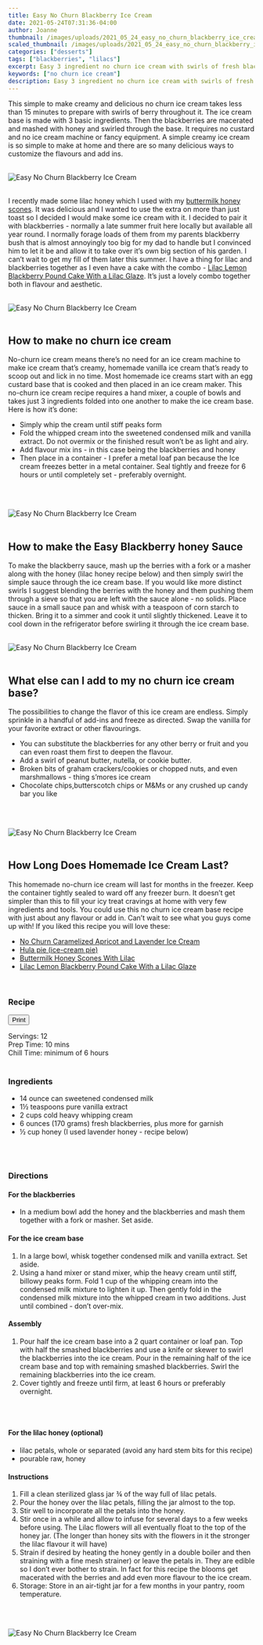 ```yaml
---
title: Easy No Churn Blackberry Ice Cream
date: 2021-05-24T07:31:36-04:00
author: Joanne
thumbnail: /images/uploads/2021_05_24_easy_no_churn_blackberry_ice_cream_1.jpg
scaled_thumbnail: /images/uploads/2021_05_24_easy_no_churn_blackberry_ice_cream_0.jpg
categories: ["desserts"]
tags: ["blackberries", "lilacs"]
excerpt: Easy 3 ingredient no churn ice cream with swirls of fresh blackberries and lilac honey 
keywords: ["no churn ice cream"]
description: Easy 3 ingredient no churn ice cream with swirls of fresh blackberries and lilac honey 
---
```

<span class="blog-text">

This simple to make creamy and delicious no churn ice cream takes less than 15 minutes to prepare with swirls of berry throughout it. The ice cream base is made with 3 basic ingredients. Then the blackberries are macerated and mashed with honey and swirled through the base. It requires no custard and no ice cream machine or fancy equipment. A simple creamy ice cream is so simple to make at home and there are so many delicious ways to customize the flavours and add ins. 
</br>
</br>

![Easy No Churn Blackberry Ice Cream](/images/uploads/2021_05_24_easy_no_churn_blackberry_ice_cream_2.jpg)
</br>
</br>

I recently made some lilac honey which I used with my [buttermilk honey scones](https://www.oliveandmango.com/buttermilk-honey-scones-with-lilac).  It was delicious and I wanted to use the extra on more than just toast so I decided I would make some ice cream with it. I decided to pair it with blackberries - normally a late summer fruit here locally but available all year round. I normally forage loads of them from my parents blackberry bush that is almost annoyingly too  big for my dad to handle but I convinced him to let it be and allow it to take over it’s own big section of his garden. I can’t wait to get my fill of them later this summer. I have a thing for lilac and blackberries together as I even have a cake with the combo - [Lilac Lemon Blackberry Pound Cake With a Lilac Glaze](https://www.oliveandmango.com/lilac-lemon-blackberry-pound-cake-with-a-lilac-glaze). It’s just a lovely combo together both in flavour and aesthetic. 
</br>
</br>

![Easy No Churn Blackberry Ice Cream](/images/uploads/2021_05_24_easy_no_churn_blackberry_ice_cream_3.jpg)
</br>
</br>

## How to make no churn ice cream
No-churn ice cream means there’s no need for an ice cream machine to make ice cream that’s creamy, homemade vanilla ice cream that’s ready to scoop out and lick in no time.  Most homemade ice creams start with an egg custard base that is cooked and then placed in an ice cream maker. This no-churn ice cream recipe requires a hand mixer, a couple of bowls and takes just 3 ingredients folded into one another to make the ice cream base. Here is how it’s done:
* Simply whip the cream until stiff peaks form
* Fold the whipped cream into the sweetened condensed milk and vanilla extract. Do not overmix or the finished result won’t be as light and airy.
* Add flavour mix ins - in this case being the blackberries and honey 
* Then place in a container - I prefer a metal loaf pan because the Ice cream freezes better in a metal container. Seal tightly and freeze for 6 hours or until completely set - preferably overnight. 
</br>
</br>

![Easy No Churn Blackberry Ice Cream](/images/uploads/2021_05_24_easy_no_churn_blackberry_ice_cream_4.jpg)
</br>
</br>

## How to make the Easy Blackberry honey Sauce 
To make the blackberry sauce, mash up the berries with a fork or a masher along with the honey (lilac honey recipe below) and then simply swirl the simple sauce through the ice cream base. If you would like more distinct swirls I suggest blending the berries with the honey and them pushing them through a sieve so that you are left with the sauce alone - no solids. Place sauce in a small sauce pan and whisk with a teaspoon of corn starch to thicken. Bring it to a simmer and cook it until slightly thickened. Leave it to cool down in the refrigerator before swirling it through the ice cream base. 
</br>
</br>

![Easy No Churn Blackberry Ice Cream](/images/uploads/2021_05_24_easy_no_churn_blackberry_ice_cream_5.jpg)
</br>
</br>

## What else can I add to my no churn ice cream base? 
The possibilities to change the flavor of this ice cream are endless. Simply sprinkle in a handful of add-ins and freeze as directed. Swap the vanilla for your favorite extract or other flavourings. 
* You can substitute the blackberries for any other berry or fruit and you can even roast them first to deepen the flavour. 
* Add a swirl of peanut butter, nutella, or cookie butter.
* Broken bits of graham crackers/cookies or chopped nuts, and even marshmallows - thing s’mores ice cream  
* Chocolate chips,butterscotch chips or M&Ms or any crushed up candy bar you like 
</br>
</br>

![Easy No Churn Blackberry Ice Cream](/images/uploads/2021_05_24_easy_no_churn_blackberry_ice_cream_6.jpg)
</br>
</br>

## How Long Does Homemade Ice Cream Last?
This homemade no-churn ice cream will last for months in the freezer. Keep the container tightly sealed to ward off any freezer burn. It doesn’t get simpler than this to fill your icy treat cravings at home with very few ingredients and tools. You could use this no churn ice cream base recipe with just about any flavour or add in. Can’t wait to see what you guys come up with! If you liked this recipe you will love these: 
* <span class="highlight"><a href="https://www.oliveandmango.com/no-churn-caramelized-apricot-and-lavender-ice-cream">No Churn Caramelized Apricot and Lavender Ice Cream</a></span> 
* <span class="highlight"><a href="https://www.oliveandmango.com/hula-pie-ice-cream-pie">Hula pie (ice-cream pie) </a></span>
* <span class="highlight"><a href="https://www.oliveandmango.com/buttermilk-honey-scones-with-lilac">Buttermilk Honey Scones With Lilac </a></span>
* <span class="highlight"><a href="https://www.oliveandmango.com/lilac-lemon-blackberry-pound-cake-with-a-lilac-glaze">Lilac Lemon Blackberry Pound Cake With a Lilac Glaze </a></span>

</br>
<!--{{< youtube 2U5KL1buARQ >}}
</br>
</br>-->
</span>

### Recipe
<div print_button><form>
<input type="button" value="Print" class="btn__print" onClick="window.print()">
</form></div>

<div>Servings: <span itemprop="recipeYield">12</div>
<div>Prep Time: <meta itemprop="prepTime" content="PT10M">10 mins</div>
<div>Chill Time: minimum of 6 hours</div>
</br>

### Ingredients

* <span itemprop="recipeIngredient">14 ounce can sweetened condensed milk</span>
* <span itemprop="recipeIngredient">1½ teaspoons pure vanilla extract</span>
* <span itemprop="recipeIngredient">2 cups cold heavy whipping cream</span>
* <span itemprop="recipeIngredient">6 ounces (170 grams) fresh blackberries, plus more for garnish </span>
* <span itemprop="recipeIngredient">½ cup honey (I used lavender honey - recipe below) </span>
</br>
</br>

### Directions 
#### For the blackberries 
* In a medium bowl add the honey and the blackberries and mash them together with a fork or masher. Set aside.

#### For the ice cream base 
1. In a large bowl, whisk together condensed milk and vanilla extract. Set aside.
1. Using a hand mixer or stand mixer, whip the heavy cream until stiff, billowy peaks form. Fold 1 cup of the whipping cream into the condensed milk mixture to lighten it up. Then gently fold in the condensed milk mixture into the whipped cream in two additions. Just until  combined - don’t over-mix.

#### Assembly
1. Pour half the ice cream base into a 2 quart container or loaf pan. Top with half the smashed blackberries and use a knife or skewer to swirl the blackberries into the ice cream. Pour in the remaining half of the ice cream base and top with remaining smashed blackberries. Swirl the remaining blackberries into the ice cream.
1. Cover tightly and freeze until firm, at least 6 hours or preferably overnight. 
</br>
</br>

#### For the lilac honey (optional) 
* lilac petals, whole or separated (avoid any hard stem bits for this recipe)
* pourable raw, honey

#### Instructions
1. Fill a clean sterilized glass jar ¾ of the way full of lilac petals.
1. Pour the honey over the lilac petals, filling the jar almost to the top.
1. Stir well to incorporate all the petals into the honey.
1. Stir once in a while and allow to infuse for several days to a few weeks before using. The Lilac flowers will all eventually float to the top of the honey jar. (The longer than honey sits with the flowers in it the stronger the lilac flavour it will have)
1. Strain if desired by heating the honey gently in a double boiler and then straining with a fine mesh strainer) or leave the petals in. They are edible so I don’t ever bother to strain. In fact for this recipe the blooms get macerated with the berries and add even more flavour to the ice cream. 
1. Storage: Store in an air-tight jar for a few months in your pantry, room temperature. 
</br>
</br>

![Easy No Churn Blackberry Ice Cream](/images/uploads/2021_05_24_easy_no_churn_blackberry_ice_cream_7.jpg)